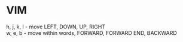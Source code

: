 # VIM

h, j, k, l - move LEFT, DOWN, UP, RIGHT  
w, e, b - move within words, FORWARD, FORWARD END, BACKWARD
